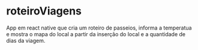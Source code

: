 # roteiroViagens
App em react native que cria um roteiro de passeios, informa a temperatua e mostra o mapa do local a partir da inserção do local e a quantidade de dias da viagem.
